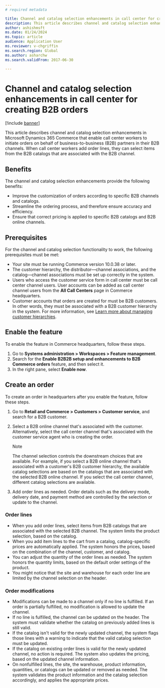 ```yaml
---
# required metadata

title: Channel and catalog selection enhancements in call center for creating B2B orders
description: This article describes channel and catalog selection enhancements in Microsoft Dynamics 365 Commerce that enable call center workers to initiate orders on behalf of B2B partners in their B2B channels.
author: ashishmsft
ms.date: 01/24/2024
ms.topic: article
audience: Application User
ms.reviewer: v-chgriffin
ms.search.region: Global
ms.author: asharchw
ms.search.validFrom: 2017-06-30

---
```

# Channel and catalog selection enhancements in call center for creating B2B orders 

[!include [banner](../includes/banner.md)]

This article describes channel and catalog selection enhancements in Microsoft Dynamics 365 Commerce that enable call center workers to initiate orders on behalf of business-to-business (B2B) partners in their B2B channels. When call center workers add order lines, they can select items from the B2B catalogs that are associated with the B2B channel.

## Benefits

The channel and catalog selection enhancements provide the following benefits:

- Improve the customization of orders according to specific B2B channels and catalogs.
- Streamline the ordering process, and therefore ensure accuracy and efficiency.
- Ensure that correct pricing is applied to specific B2B catalogs and B2B online channels.

## Prerequisites

For the channel and catalog selection functionality to work, the following prerequisites must be met:

- Your site must be running Commerce version 10.0.38 or later.
- The customer hierarchy, the distributor—channel associations, and the catalog—channel associations must be set up correctly in the system.
- Users who access the customer service form in call center must be call center channel users. User accounts can be added as call center channel users from the **All Call Centers** page in Commerce headquarters.
- Customer accounts that orders are created for must be B2B customers. In other words, they must be associated with a B2B customer hierarchy in the system. For more information, see [Learn more about managing customer hierarchies](./b2b/partners-customer-hierarchies.md).

## Enable the feature

To enable the feature in Commerce headquarters, follow these steps.

1. Go to **Systems administration \> Workspaces \> Feature management**.
1. Search for the **Enable B2B2B setup and enhancements to B2B Commerce orders** feature, and then select it.
1. In the right pane, select **Enable now**.

## Create an order

To create an order in headquarters after you enable the feature, follow these steps.

1. Go to **Retail and Commerce \> Customers \> Customer service**, and search for a B2B customer.
1. Select a B2B online channel that's associated with the customer. Alternatively, select the call center channel that's associated with the customer service agent who is creating the order.

    > [!NOTE]
    > The channel selection controls the downstream choices that are available. For example, if you select a B2B online channel that's associated with a customer's B2B customer hierarchy, the available catalog selections are based on the catalogs that are associated with the selected B2B online channel. If you select the call center channel, different catalog selections are available.

1. Add order lines as needed. Order details such as the delivery mode, delivery date, and payment method are controlled by the selection or update to the channel.

### Order lines

- When you add order lines, select items from B2B catalogs that are associated with the selected B2B channel. The system limits the product selection, based on the catalog.
- When you add item lines to the cart from a catalog, catalog-specific prices are automatically applied. The system honors the prices, based on the combination of the channel, customer, and catalog.
- You can adjust the quantity of the order lines as needed. The system honors the quantity limits, based on the default order settings of the product.
- You might notice that the site and warehouse for each order line are limited by the channel selection on the header.

### Order modifications

- Modifications can be made to a channel only if no line is fulfilled. If an order is partially fulfilled, no modification is allowed to update the channel.
- If no line is fulfilled, the channel can be updated on the header. The system must validate whether the catalog on previously added lines is still valid.
- If the catalog isn't valid for the newly updated channel, the system flags those lines with a warning to indicate that the valid catalog selection must be updated.
- If the catalog on existing order lines is valid for the newly updated channel, no action is required. The system also updates the pricing, based on the updated channel information.
- On nonfulfilled lines, the site, the warehouse, product information, quantities, or catalogs can be updated or removed as needed. The system validates the product information and the catalog selection accordingly, and applies the appropriate prices.
